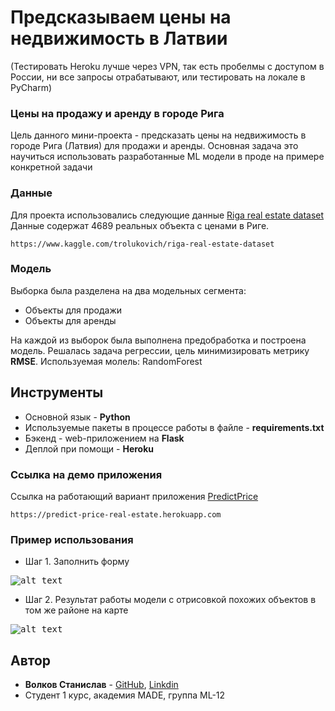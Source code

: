 # Предсказываем цены на недвижимость в Латвии
(Тестировать Heroku лучше через VPN, так есть пробелмы с доступом в России, ни все запросы отрабатывают, или тестировать на локале в PyCharm)
### Цены на продажу и аренду в городе Рига

Цель данного мини-проекта - предсказать цены на недвижимость в городе Рига (Латвия) для продажи и аренды. Основная задача это научиться использовать разработанные ML модели в проде на примере конкретной задачи

### Данные

Для проекта использовались следующие данные [Riga real estate dataset](https://www.kaggle.com/trolukovich/riga-real-estate-dataset)
Данные содержат 4689 реальных объекта с ценами в Риге.

```
https://www.kaggle.com/trolukovich/riga-real-estate-dataset
```

### Модель

Выборка была разделена на два модельных сегмента:
* Объекты для продажи
* Объекты для аренды

На каждой из выборок была выполнена предобработка и построена модель.
Решалась задача регрессии, цель минимизировать метрику **RMSE**. 
Используемая молель: RandomForest

## Инструменты

*  Основной язык - **Python**
*  Используемые пакеты в процессе работы в файле - **requirements.txt**
*  Бэкенд - web-приложением на **Flask**
*  Деплой при помощи - **Heroku**

### Ссылка на демо приложения
Ссылка на работающий вариант приложения [PredictPrice](https://predict-price-real-estate.herokuapp.com)
```
https://predict-price-real-estate.herokuapp.com
```

### Пример использования

* Шаг 1. Заполнить форму <br />

<kbd>![alt text](https://i.ibb.co/n0FBvqQ/image.png)</kbd>

* Шаг 2. Результат работы модели с отрисовкой похожих объектов в том же районе на карте <br />

<kbd>![alt text](https://i.ibb.co/7rt03vV/image.png)</kbd>

## Автор

* **Волков Станислав** - [GitHub](https://github.com/volkovstanislav), [Linkdin](https://www.linkedin.com/in/ctacukoc/)
* Студент 1 курс, академия MADE, группа ML-12


